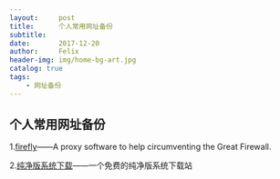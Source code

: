 ```yaml
---
layout:     post
title:      个人常用网址备份
subtitle:
date:       2017-12-20
author:     Felix
header-img: img/home-bg-art.jpg
catalog: true
tags:
    - 网址备份
---
```


## 个人常用网址备份

1.[firefly](https://github.com/yinghuocho/firefly-proxy)——A proxy software to help circumventing the Great Firewall.

2.[纯净版系统下载](https://msdn.itellyou.cn/)——一个免费的纯净版系统下载站


